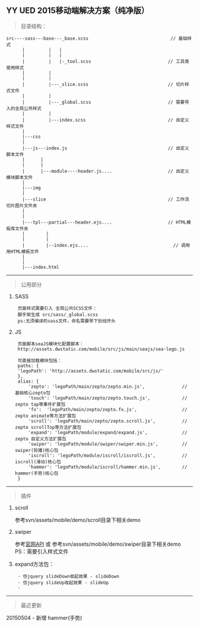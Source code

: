## YY UED 2015移动端解决方案（纯净版）

> 目录结构：

	src----sass---base---_base.scss	                              // 基础样式
		  |		    | 	|
		  |         |   |
		  |         |   |-_tool.scss                             // 工具类使用样式
		  |			|
		  |         |
		  |         |---_slice.scss                              // 切片样式文件
		  |         |
		  |         |---_global.scss                             // 需要导入的全局公共样式
		  |			|
		  |			|---index.scss                               // 自定义样式文件
		  |
		  |---css
		  |
		  |---js---index.js                                      // 自定义脚本文件
		  |      |		  
		  |      |
		  |      |---module----header.js....                     // 自定义模块脚本文件
		  |
		  |---img
		  |
		  |---slice                                              // 工作流切片图片文件夹
		  |						
		  |			
          |---tpl---partial---header.ejs....                     // HTML模板库文件夹
		  |		   |          
		  |        |
		  |		   |--index.ejs.... 		                       // 调用用HTML模板文件
		  |	   
		  |
		  |---index.html



- - -


> 公用部分

1. SASS
	
		页面样式需要引入 全局公共SCSS文件：
		脚手架生成 src/sass/_global.scss 
		ps:无须编译的sass文件，命名需要带下划线开头
	
2. JS

		页面脚本seaJS模块化配置脚本：
		http://assets.dwstatic.com/mobile/src/js/main/seajs/sea-lego.js
		
		可直接加载模块包括：
		paths: {
		'legoPath': 'http://assets.dwstatic.com/mobile/src/js/'
		},
		alias: {
			'zepto': 'legoPath/main/zepto/zepto.min.js',              // 基础核心zepto包
			'touch': 'legoPath/main/zepto/zepto.touch.js',            // zepto tap等事件扩展包
			'fx':  'legoPath/main/zepto/zepto.fx.js',                 // zepto animate等方法扩展包
			'scroll': 'legoPath/main/zepto/zepto.scroll.js',          // zepto scrollTop等方法扩展包
			'expand': 'legoPath/module/expand/expand.js',             // zepto 自定义方法扩展包
			'swiper': 'legoPath/module/swiper/swiper.min.js',         // swiper(轮播)核心包
	      	'iscroll': 'legoPath/module/iscroll/iscroll.js',          // iscroll(滑动)核心包
	      	'hammer': 'legoPath/module/iscroll/hammer.min.js',        // hammer(手势)核心包
		}      	
      	
  
- - -  
      	
 > 插件
 
 1. scroll
 	
 	参考svn/assets/mobile/demo/scroll目录下相关demo
 
 2. swiper 
 
 	参考[官网API](http://www.swiper.com.cn/api/index.html) 或 参考svn/assets/mobile/demo/swiper目录下相关demo
 	PS：需要引入样式文件 
 		
 		
 3. expand方法包：
 	     	
 	     · 仿jquery slideDown收起效果 - slideDown
 	     · 仿jquery slideUp收起效果 - slideUp
 	     · 


- - -

> 最近更新
  
  20150504 - 新增 hammer(手势)